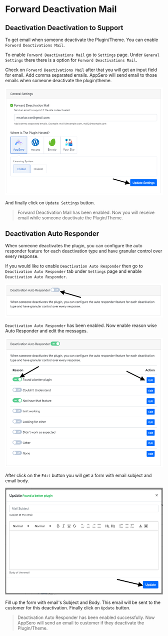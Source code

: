 # Forward Deactivation Mail

## Deactivation Deactivation to Support

To get email when someone deactivate the Plugin/Theme. You can enable `Forword Deactivations Mail`.

To enable `Forword Deactivations Mail` go to `Settings` page. Under `General Settings` there there is a option for `Forword Deactivations Mail`. 

Check on `Forword Deactivations Mail` after that you will get an input field for email. Add comma separated emails. AppSero will send email to those emails when someone deactivate the plugin/theme. 

![Forward Deactivation Mail](../images/settings/forword-deactivation.png)

And finally click on `Update Settings` button.

> Forward Deactivation Mail has been enabled. Now you will receive email while someone deactivate the Plugin/Theme.

## Deactivation Auto Responder 

When someone deactivates the plugin, you can configure the auto responder feature for each deactivation type and have granular control over every response.

If you would like to enable `Deactivation Auto Responder` then go to `Deactivation Auto Responder` tab under `Settings` page and enable `Deactivation Auto Responder`. 
 
![Deactivation Auto Responder](../images/settings/auto-responder-1.png)

`Deactivation Auto Responder` has been enabled. Now enable reason wise Auto Responder and edit the messages. 

![Deactivation Auto Responder](../images/settings/auto-responder-2.png)

After click on the `Edit` button you will get a form with email subject and email body. 

![Deactivation Auto Responder](../images/settings/aurto-responder-form.png)

Fill up the form with email's Subject and Body. This email will be sent to the customer for this deactivation. Finally click on `Update` button.

> Deactivation Auto Responder has been enabled successfully. Now AppSero will send an email to customer if they deactivate the Plugin/Theme. 
